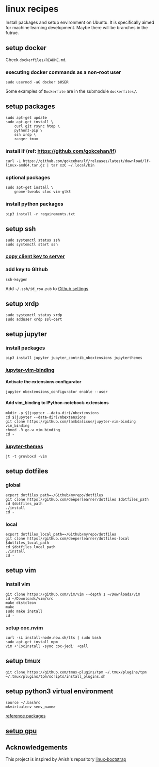 # linux recipes

Install packages and setup environment on Ubuntu.
It is specifically aimed for machine learning development.
Maybe there will be branches in the futrue.

## setup docker

Check `dockerfiles/README.md`.

### executing docker commands as a non-root user

```
sudo usermod -aG docker $USER
```

Some examples of `Dockerfile` are in the submodule `dockerfiles/`.

## setup packages

```
sudo apt-get update
sudo apt-get install \
    curl git rsync htop \
    python3-pip \
    ssh xrdp \
    ranger tmux
```

### install lf (ref: https://github.com/gokcehan/lf)

```
curl -L https://github.com/gokcehan/lf/releases/latest/download/lf-linux-amd64.tar.gz | tar xzC ~/.local/bin
```

### optional packages

```
sudo apt-get install \
    gnome-tweaks cloc vim-gtk3
```

### install python packages

```
pip3 install -r requirements.txt
```

## setup ssh

```
sudo systemctl status ssh
sudo systemctl start ssh
```

### [copy client key to server](notes/copy_key_to_server.md)

### add key to Github

```
ssh-keygen
```
Add `~/.ssh/id_rsa.pub` to [Github settings](https://github.com/settings/keys)

## setup xrdp

```
sudo systemctl status xrdp
sudo adduser xrdp ssl-cert
```

## setup jupyter

### install packages

```
pip3 install jupyter jupyter_contrib_nbextensions jupyterthemes
```

### [jupyter-vim-binding](https://github.com/lambdalisue/jupyter-vim-binding/wiki/Installation)

#### Activate the extensions configurator

```
jupyter nbextensions_configurator enable --user
```

#### Add vim_binding to IPython-notebook-extensions

```
mkdir -p $(jupyter --data-dir)/nbextensions
cd $(jupyter --data-dir)/nbextensions
git clone https://github.com/lambdalisue/jupyter-vim-binding vim_binding
chmod -R go-w vim_binding
cd -
```

### [jupyter-themes](https://github.com/dunovank/jupyter-themes)

```
jt -t gruvboxd -vim
```

## setup dotfiles

### global

```
export dotfiles_path=~/Github/myrepo/dotfiles
git clone https://github.com/deeperlearner/dotfiles $dotfiles_path
cd $dotfiles_path
./install
cd -
```

### local

```
export dotfiles_local_path=~/Github/myrepo/dotfiles
git clone https://github.com/deeperlearner/dotfiles-local $dotfiles_local_path
cd $dotfiles_local_path
./install
cd -
```

## setup vim

### install vim

```
git clone https://github.com/vim/vim --depth 1 ~/Downloads/vim
cd ~/Downloads/vim/src
make distclean
make
sudo make install
cd -
```

### setup [coc.nvim](https://github.com/neoclide/coc.nvim)

```
curl -sL install-node.now.sh/lts | sudo bash
sudo apt-get install npm
vim +'CocInstall -sync coc-jedi' +qall
```

## setup tmux

```
git clone https://github.com/tmux-plugins/tpm ~/.tmux/plugins/tpm
~/.tmux/plugins/tpm/scripts/install_plugins.sh
```

## setup python3 virtual environment

```
source ~/.bashrc
mkvirtualenv <env_name>
```
[reference packages](notes/requirements.txt)

## [setup gpu](notes/gpu_setup.md)

## Acknowledgements

This project is inspired by Anish's repository [linux-bootstrap](https://github.com/anishathalye/linux-bootstrap)
